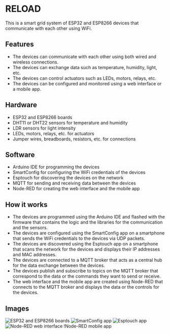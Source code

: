 # RELOAD

This is a smart grid system of ESP32 and ESP8266 devices that communicate with each other using WiFi.

## Features

- The devices can communicate with each other using both wired and wireless connections.
- The devices can exchange data such as temperature, humidity, light, etc.
- The devices can control actuators such as LEDs, motors, relays, etc.
- The devices can be configured and monitored using a web interface or a mobile app.

## Hardware

- ESP32 and ESP8266 boards
- DHT11 or DHT22 sensors for temperature and humidity
- LDR sensors for light intensity
- LEDs, motors, relays, etc. for actuators
- Jumper wires, breadboards, resistors, etc. for connections

## Software

- Arduino IDE for programming the devices
- SmartConfig for configuring the WiFi credentials of the devices
- Esptouch for discovering the devices on the network
- MQTT for sending and receiving data between the devices
- Node-RED for creating the web interface and the mobile app

## How it works

- The devices are programmed using the Arduino IDE and flashed with the firmware that contains the logic and the libraries for the communication and the sensors.
- The devices are configured using the SmartConfig app on a smartphone that sends the WiFi credentials to the devices via UDP packets.
- The devices are discovered using the Esptouch app on a smartphone that scans the network for the devices and displays their IP addresses and MAC addresses.
- The devices are connected to a MQTT broker that acts as a central hub for the data exchange between the devices.
- The devices publish and subscribe to topics on the MQTT broker that correspond to the data or the commands they want to send or receive.
- The web interface and the mobile app are created using Node-RED that connects to the MQTT broker and displays the data or the controls for the devices.

## Images

![ESP32 and ESP8266 boards](^1^)
![SmartConfig app](^2^)
![Esptouch app](^4^)
![Node-RED web interface](^5^)
!Node-RED mobile app

